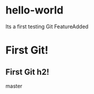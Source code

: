 # hello-world
Its a first testing Git
FeatureAdded
<html>
  <head>
  </head>
  <body>
      <h1>First Git!</h1>
      <h2>First Git h2!</h2>
  </body>
</html>

master
